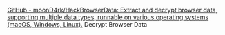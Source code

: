 
[GitHub - moonD4rk/HackBrowserData: Extract and decrypt browser data, supporting multiple data types, runnable on various operating systems (macOS, Windows, Linux).](https://github.com/moonD4rk/HackBrowserData)
Decrypt Browser Data
